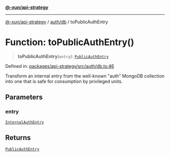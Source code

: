 [**@-xun/api-strategy**](../../../README.md)

***

[@-xun/api-strategy](../../../README.md) / [auth/db](../README.md) / toPublicAuthEntry

# Function: toPublicAuthEntry()

> **toPublicAuthEntry**(`entry`): [`PublicAuthEntry`](../../types/type-aliases/PublicAuthEntry.md)

Defined in: [packages/api-strategy/src/auth/db.ts:46](https://github.com/Xunnamius/api-utils/blob/80abd4a35bc71883d21e2018ef2b5a215a9a56b3/packages/api-strategy/src/auth/db.ts#L46)

Transform an internal entry from the well-known "auth" MongoDB collection
into one that is safe for consumption by privileged units.

## Parameters

### entry

[`InternalAuthEntry`](../../types/type-aliases/InternalAuthEntry.md)

## Returns

[`PublicAuthEntry`](../../types/type-aliases/PublicAuthEntry.md)
